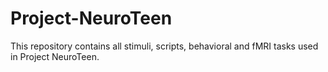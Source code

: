 # Project-NeuroTeen

This repository contains all stimuli, scripts, behavioral and fMRI tasks used in Project NeuroTeen.
